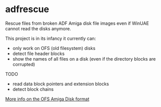 adfrescue
=========

Rescue files from broken ADF Amiga disk file images even if WinUAE cannot read the disks anymore.

This project is in its infancy it currently can:
* only work on OFS (old filesystem) disks
* detect file header blocks
* show the names of all files on a disk (even if the directory blocks are corrupted)

TODO
* read data block pointers and extension blocks
* detect block chains

[More info on the OFS Amiga Disk format](http://src.gnu-darwin.org/ports/archivers/unadf/work/Faq/adf_info.html)
